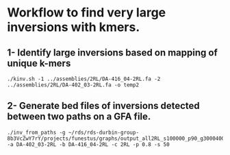 # Workflow to find very large inversions with kmers.

## 1- Identify large inversions based on mapping of unique k-mers 
```
./kinv.sh -1 ../assemblies/2RL/DA-416_04-2RL.fa -2 ../assemblies/2RL/DA-402_03-2RL.fa -o temp2

```

## 2- Generate bed files of inversions detected between two paths on a GFA file.
```
./inv_from_paths -g ~/rds/rds-durbin-group-8b3VcZwY7rY/projects/funestus/graphs/output_all2RL_s100000_p90_g30004000_k30/all2RL.fa.gz.a944863.f043790.61cf8a6.smooth.fix.gfa -a DA-402_03-2RL -b DA-416_04-2RL -c 2RL -p 0.8 -s 50
```